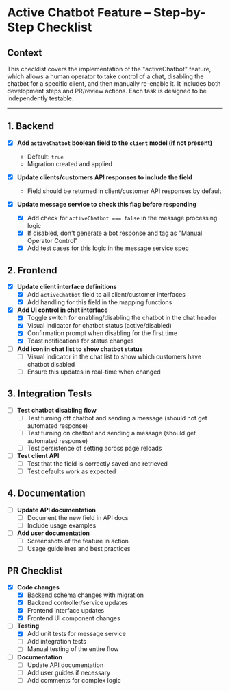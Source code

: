 # Active Chatbot Feature – Step-by-Step Checklist

## Context
This checklist covers the implementation of the "activeChatbot" feature, which allows a human operator to take control of a chat, disabling the chatbot for a specific client, and then manually re-enable it. It includes both development steps and PR/review actions. Each task is designed to be independently testable.

---

## 1. Backend

- [x] **Add `activeChatbot` boolean field to the `client` model (if not present)**
    - Default: `true`
    - Migration created and applied

- [x] **Update clients/customers API responses to include the field**
    - Field should be returned in client/customer API responses by default

- [x] **Update message service to check this flag before responding**
    - [x] Add check for `activeChatbot === false` in the message processing logic
    - [x] If disabled, don't generate a bot response and tag as "Manual Operator Control"
    - [x] Add test cases for this logic in the message service spec

## 2. Frontend

- [x] **Update client interface definitions**
    - [x] Add `activeChatbot` field to all client/customer interfaces 
    - [x] Add handling for this field in the mapping functions

- [x] **Add UI control in chat interface**
    - [x] Toggle switch for enabling/disabling the chatbot in the chat header
    - [x] Visual indicator for chatbot status (active/disabled)
    - [x] Confirmation prompt when disabling for the first time
    - [x] Toast notifications for status changes

- [ ] **Add icon in chat list to show chatbot status**
    - [ ] Visual indicator in the chat list to show which customers have chatbot disabled
    - [ ] Ensure this updates in real-time when changed

## 3. Integration Tests

- [ ] **Test chatbot disabling flow**
    - [ ] Test turning off chatbot and sending a message (should not get automated response)
    - [ ] Test turning on chatbot and sending a message (should get automated response)
    - [ ] Test persistence of setting across page reloads

- [ ] **Test client API**
    - [ ] Test that the field is correctly saved and retrieved
    - [ ] Test defaults work as expected

## 4. Documentation

- [ ] **Update API documentation**
    - [ ] Document the new field in API docs
    - [ ] Include usage examples

- [ ] **Add user documentation**
    - [ ] Screenshots of the feature in action
    - [ ] Usage guidelines and best practices

## PR Checklist

- [x] **Code changes**
    - [x] Backend schema changes with migration
    - [x] Backend controller/service updates
    - [x] Frontend interface updates
    - [x] Frontend UI component changes

- [ ] **Testing**
    - [x] Add unit tests for message service
    - [ ] Add integration tests
    - [ ] Manual testing of the entire flow

- [ ] **Documentation**
    - [ ] Update API documentation
    - [ ] Add user guides if necessary
    - [ ] Add comments for complex logic 
